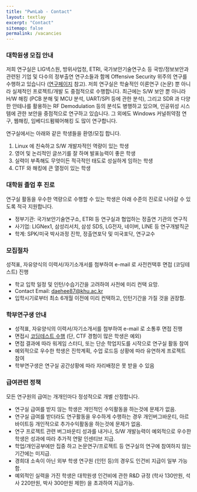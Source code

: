 ```yaml
---
title: "PwnLab - Contact"
layout: textlay
excerpt: "Contact"
sitemap: false
permalink: /vacancies
---
```


### 대학원생 모집 안내
저희 연구실은 LIG넥스원, 방위사업청, ETRI, 국가보안기술연구소 등 국방/정보보안과 관련된 기업 및 다수의 정부출연 연구소들과 함께 
Offensive Security 위주의 연구를 수행하고 있습니다 ([연구페이지](research) 참고).
저희 연구실은 학술적인 이론연구 (논문) 뿐 아니라 실제적인 프로젝트/개발 도 중점적으로 수행합니다.
최근에는 S/W 보안 뿐 아니라 H/W 해킹 (PCB 분해 및 MCU 분석, UART/SPI 등에 관한 분석), 그리고 SDR 과
다양한 안테나를 활용하는 RF Demodulation 등의 분석도 병행하고 있으며, 인공위성 시스템에 관한
보안을 중점적으로 연구하고 있습니다. 그 외에도 Windows 커널취약점 연구, 웹해킹, 임베디드펌웨어해킹
도 많이 연구합니다. 

연구실에서는 아래와 같은 학생들을 환영/모집 합니다.
1. Linux 에 친숙하고 S/W 개발자적인 역량이 있는 학생
2. 영어 및 논리적인 글쓰기를 잘 하며 발표능력이 좋은 학생
3. 실력이 부족해도 무엇이든 적극적인 태도로 성실하게 임하는 학생
4. CTF 와 해킹에 큰 열정이 있는 학생

### 대학원 졸업 후 진로
연구실 활동을 우수한 역량으로 수행할 수 있는 학생은 아래 수준의 진로로 나아갈 수 있도록 적극 지원합니다.
- 정부기관: 국가보안기술연구소, ETRI 등 연구실과 협업하는 정출연 기관의 연구직
- 사기업: LIGNex1, 삼성리서치, 삼성 SDS, LG전자, 네이버, LINE 등 연구개발직군
- 학계: SPK/미국 박사과정 진학, 정출연포닥 및 미국포닥, 연구교수

### 모집절차
성적표, 자유양식의 이력서/자기소개서를 첨부하여 e-mail 로 사전컨택후 면접 (코딩테스트) 진행
- 학교 입학 일정 및 인턴/수습기간을 고려하여 사전에 미리 컨택 요망.
- Contact Email: daehee87@khu.ac.kr
- 입학시기로부터 최소 6개월 이전에 미리 컨택하고, 인턴기간을 가질 것을 권장함.

### 학부연구생 안내
- 성적표, 자유양식의 이력서/자기소개서를 첨부하여 e-mail 로 소통후 면접 진행
- 면접시 <u>코딩테스트 수행</u> (단, CTF 경험이 많은 학생은 예외)
- 면접 결과에 따라 워게임 스터디, 또는 단순 학업지도를 시작으로 연구실 활동 참여
- 예외적으로 우수한 학생은 진학계획, 수업 로드등 상황에 따라 유연하게 프로젝트 참여
- 학부연구생은 연구실 공간상황에 따라 자리배정은 못 받을 수 있음

### 급여관련 정책
모든 연구원의 급여는 개개인마다 정성적으로 개별 산정합니다.
- 연구실 급여를 받지 않는 학생은 개인적인 수익활동을 하는것에 문제가 없음.
- 연구실 급여를 받더라도 연구활동을 우수하게 수행하는 경우 개인버그바운티, 아르바이트등 개인적으로 추가수익활동을 하는것에 문제가 없음.
- 연구 프로젝트 관련 버그바운티 성과를 내거나, S/W 개발능력이 예외적으로 우수한 학생은 성과에 따라 추가적 연말 인센티브 지급.
- 학업/개인공부에만 집중 하고 논문연구/프로젝트 등 연구실의 연구에 참여하지 않는 기간에는 미지급.
- 경희대 소속이 아닌 외부 학생 연구원 (인턴 등)의 경우도 인건비 지급이 일부 가능함.
- 예외적인 실력을 가진 학생은 대학원생 인건비에 관한 R&D 규정 (학사 130만원, 석사 220만원, 박사 300만원 제한) 을 초과하여 지급가능.


